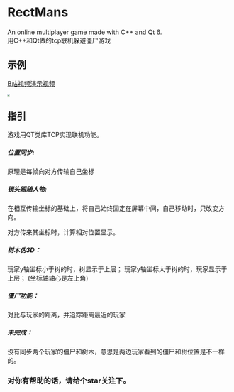 # RectMans

An online multiplayer game made with C++ and Qt 6.\
用C++和Qt做的tcp联机躲避僵尸游戏

## 示例

[B站视频演示视频](https://www.bilibili.com/video/BV1oL411h7Ms/?spm_id_from=333.999.0.0) 

<img src="https://bed.kevinwu.cc/img/rectman.webp" style="zoom:30%;" />

## 指引

游戏用QT类库TCP实现联机功能。

##### 位置同步:

原理是每帧向对方传输自己坐标

##### 镜头跟随人物:

在相互传输坐标的基础上，将自己始终固定在屏幕中间，自己移动时，只改变方向。

对方传来其坐标时，计算相对位置显示。

##### 树木伪3D：

玩家y轴坐标小于树的时，树显示于上层；
玩家y轴坐标大于树的时，玩家显示于上层；
(坐标轴轴心是左上角)

##### 僵尸功能：

对比与玩家的距离，并追踪距离最近的玩家

##### 未完成：

没有同步两个玩家的僵尸和树木，意思是两边玩家看到的僵尸和树位置是不一样的。

### 对你有帮助的话，请给个star关注下。
